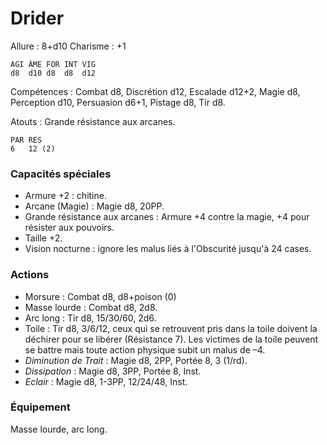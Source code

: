 # Drider

Allure : 8+d10
Charisme : +1

	AGI	ÂME	FOR	INT	VIG
	d8	d10	d8	d8	d12

Compétences : Combat d8, Discrétion d12, Escalade d12+2, Magie d8, Perception d10, Persuasion d6+1, Pistage d8, Tir d8.

Atouts : Grande résistance aux arcanes.

	PAR	RES
	6	12 (2)

### Capacités spéciales
- Armure +2 : chitine.
- Arcane (Magie) : Magie d8, 20PP.
- Grande résistance aux arcanes : Armure +4 contre la magie, +4 pour résister aux pouvoirs.
- Taille +2.
- Vision nocturne : ignore les malus liés à l'Obscurité jusqu'à 24 cases.

### Actions
- Morsure : Combat d8, d8+poison (0)
- Masse lourde : Combat d8, 2d8.
- Arc long : Tir d8, 15/30/60, 2d6.
- Toile : Tir d8, 3/6/12, ceux qui se retrouvent pris dans la toile doivent la déchirer pour se libérer (Résistance 7). Les victimes de la toile peuvent se battre mais toute action physique subit un malus de –4.
- _Diminution de Trait_ : Magie d8, 2PP, Portée 8, 3 (1/rd).
- _Dissipation_ : Magie d8, 3PP, Portée 8, Inst.
- _Eclair_ : Magie d8, 1-3PP, 12/24/48, Inst.

### Équipement
Masse lourde, arc long.
